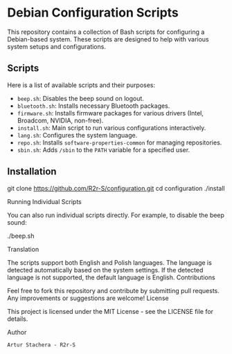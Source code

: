 # Debian Configuration Scripts

This repository contains a collection of Bash scripts for configuring a Debian-based system. These scripts are designed to help with various system setups and configurations.

## Scripts

Here is a list of available scripts and their purposes:

- `beep.sh`: Disables the beep sound on logout.
- `bluetooth.sh`: Installs necessary Bluetooth packages.
- `firmware.sh`: Installs firmware packages for various drivers (Intel, Broadcom, NVIDIA, non-free).
- `install.sh`: Main script to run various configurations interactively.
- `lang.sh`: Configures the system language.
- `repo.sh`: Installs `software-properties-common` for managing repositories.
- `sbin.sh`: Adds `/sbin` to the `PATH` variable for a specified user.

## Installation

git clone https://github.com/R2r-S/configuration.git
cd configuration
./install

Running Individual Scripts

You can also run individual scripts directly. For example, to disable the beep sound:


./beep.sh

Translation

The scripts support both English and Polish languages. The language is detected automatically based on the system settings. If the detected language is not supported, the default language is English.
Contributions

Feel free to fork this repository and contribute by submitting pull requests. Any improvements or suggestions are welcome!
License

This project is licensed under the MIT License - see the LICENSE file for details.

Author

    Artur Stachera - R2r-S
